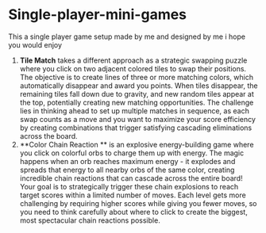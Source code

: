 # Single-player-mini-games
This a single player game setup made by me and designed by me i hope you  would enjoy
1) **Tile Match** takes a different approach as a strategic swapping puzzle where you click on two adjacent colored tiles to swap their positions. The objective is to create lines of three or more matching colors, which automatically disappear and award you points. When tiles disappear, the remaining tiles fall down due to gravity, and new random tiles appear at the top, potentially creating new matching opportunities. The challenge lies in thinking ahead to set up multiple matches in sequence, as each swap counts as a move and you want to maximize your score efficiency by creating combinations that trigger satisfying cascading eliminations across the board.
2) **Color Chain Reaction ** is an explosive energy-building game where you click on colorful orbs to charge them up with energy. The magic happens when an orb reaches maximum energy - it explodes and spreads that energy to all nearby orbs of the same color, creating incredible chain reactions that can cascade across the entire board! Your goal is to strategically trigger these chain explosions to reach target scores within a limited number of moves. Each level gets more challenging by requiring higher scores while giving you fewer moves, so you need to think carefully about where to click to create the biggest, most spectacular chain reactions possible.
